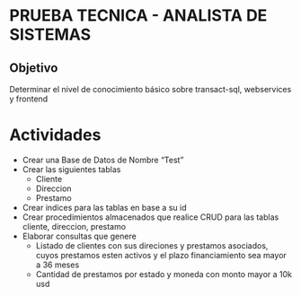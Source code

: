 # PRUEBA TECNICA - ANALISTA DE SISTEMAS

## Objetivo

Determinar el nivel de conocimiento básico sobre transact-sql, webservices y frontend

# Actividades

- Crear una Base de Datos de Nombre “Test”
- Crear las siguientes tablas
  - Cliente
  - Direccion
  - Prestamo
- Crear indices para las tablas en base a su id
- Crear procedimientos almacenados que realice CRUD para las tablas cliente, direccion, prestamo
- Elaborar consultas que genere
  - Listado de clientes con sus direciones y prestamos asociados, cuyos prestamos esten activos y el plazo financiamiento sea mayor a 36 meses
  - Cantidad de prestamos por estado y moneda con monto mayor a 10k usd
